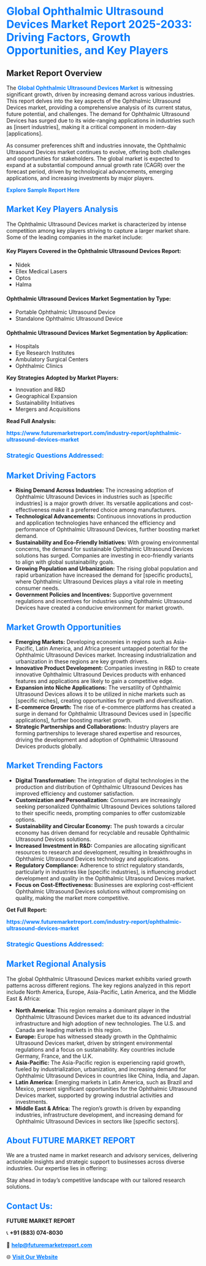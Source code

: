 <h1 style="color: #007BFF;">Global Ophthalmic Ultrasound Devices Market Report 2025-2033: Driving Factors, Growth Opportunities, and Key Players</h1>

<section id="overview">
<h2>Market Report Overview</h2>
<p>The <a href="https://www.futuremarketreport.com/industry-report/ophthalmic-ultrasound-devices-market" style="color: #007BFF; text-decoration: none;"><strong>Global Ophthalmic Ultrasound Devices Market</strong></a> is witnessing significant growth, driven by increasing demand across various industries. This report delves into the key aspects of the Ophthalmic Ultrasound Devices market, providing a comprehensive analysis of its current status, future potential, and challenges. The demand for Ophthalmic Ultrasound Devices has surged due to its wide-ranging applications in industries such as [insert industries], making it a critical component in modern-day [applications].</p>
<p>As consumer preferences shift and industries innovate, the Ophthalmic Ultrasound Devices market continues to evolve, offering both challenges and opportunities for stakeholders. The global market is expected to expand at a substantial compound annual growth rate (CAGR) over the forecast period, driven by technological advancements, emerging applications, and increasing investments by major players.</p>
</section>

<section id="overview">
<p><a href="https://www.futuremarketreport.com/request-sample/reportId=55849" style="color: #007BFF; text-decoration: none;"><strong>Explore Sample Report Here</strong></a></p>
</section>

<section id="key-players">
<h2 style="color: #007BFF;">Market Key Players Analysis</h2>
<p>The Ophthalmic Ultrasound Devices market is characterized by intense competition among key players striving to capture a larger market share. Some of the leading companies in the market include:</p>
<h4>Key Players Covered in the Ophthalmic Ultrasound Devices Report:</h4>
<ul><li>Nidek</li><li>Ellex Medical Lasers</li><li>Optos</li><li>Halma</li></ul>
<h4>Ophthalmic Ultrasound Devices Market Segmentation by Type:</h4>
<ul><li>Portable Ophthalmic Ultrasound Device</li><li>Standalone Ophthalmic Ultrasound Device</li></ul>

<h4>Ophthalmic Ultrasound Devices Market Segmentation by Application:</h4>
<ul><li>Hospitals</li><li>Eye Research Institutes</li><li>Ambulatory Surgical Centers</li><li>Ophthalmic Clinics</li></ul>
<p><strong>Key Strategies Adopted by Market Players:</strong></p>
<ul>
<li>Innovation and R&D</li>
<li>Geographical Expansion</li>
<li>Sustainability Initiatives</li>
<li>Mergers and Acquisitions</li>
</ul>
</section>

<section>
<p><strong>Read Full Analysis: </strong></p><a href="https://www.futuremarketreport.com/industry-report/ophthalmic-ultrasound-devices-market" style="color: #007BFF; text-decoration: none;"><strong>https://www.futuremarketreport.com/industry-report/ophthalmic-ultrasound-devices-market</strong></a>
<h3 style="color: #007BFF;">Strategic Questions Addressed:</h3>
</section>

<section id="driving-factors">
<h2 style="color: #007BFF;">Market Driving Factors</h2>
<ul>
<li><strong>Rising Demand Across Industries:</strong> The increasing adoption of Ophthalmic Ultrasound Devices in industries such as [specific industries] is a major growth driver. Its versatile applications and cost-effectiveness make it a preferred choice among manufacturers.</li>
<li><strong>Technological Advancements:</strong> Continuous innovations in production and application technologies have enhanced the efficiency and performance of Ophthalmic Ultrasound Devices, further boosting market demand.</li>
<li><strong>Sustainability and Eco-Friendly Initiatives:</strong> With growing environmental concerns, the demand for sustainable Ophthalmic Ultrasound Devices solutions has surged. Companies are investing in eco-friendly variants to align with global sustainability goals.</li>
<li><strong>Growing Population and Urbanization:</strong> The rising global population and rapid urbanization have increased the demand for [specific products], where Ophthalmic Ultrasound Devices plays a vital role in meeting consumer needs.</li>
<li><strong>Government Policies and Incentives:</strong> Supportive government regulations and incentives for industries using Ophthalmic Ultrasound Devices have created a conducive environment for market growth.</li>
</ul>
</section>

<section id="growth-opportunities">
<h2 style="color: #007BFF;">Market Growth Opportunities</h2>
<ul>
<li><strong>Emerging Markets:</strong> Developing economies in regions such as Asia-Pacific, Latin America, and Africa present untapped potential for the Ophthalmic Ultrasound Devices market. Increasing industrialization and urbanization in these regions are key growth drivers.</li>
<li><strong>Innovative Product Development:</strong> Companies investing in R&D to create innovative Ophthalmic Ultrasound Devices products with enhanced features and applications are likely to gain a competitive edge.</li>
<li><strong>Expansion into Niche Applications:</strong> The versatility of Ophthalmic Ultrasound Devices allows it to be utilized in niche markets such as [specific niches], creating opportunities for growth and diversification.</li>
<li><strong>E-commerce Growth:</strong> The rise of e-commerce platforms has created a surge in demand for Ophthalmic Ultrasound Devices used in [specific applications], further boosting market growth.</li>
<li><strong>Strategic Partnerships and Collaborations:</strong> Industry players are forming partnerships to leverage shared expertise and resources, driving the development and adoption of Ophthalmic Ultrasound Devices products globally.</li>
</ul>
</section>

<section id="trending-factors">
<h2 style="color: #007BFF;">Market Trending Factors</h2>
<ul>
<li><strong>Digital Transformation:</strong> The integration of digital technologies in the production and distribution of Ophthalmic Ultrasound Devices has improved efficiency and customer satisfaction.</li>
<li><strong>Customization and Personalization:</strong> Consumers are increasingly seeking personalized Ophthalmic Ultrasound Devices solutions tailored to their specific needs, prompting companies to offer customizable options.</li>
<li><strong>Sustainability and Circular Economy:</strong> The push towards a circular economy has driven demand for recyclable and reusable Ophthalmic Ultrasound Devices solutions.</li>
<li><strong>Increased Investment in R&D:</strong> Companies are allocating significant resources to research and development, resulting in breakthroughs in Ophthalmic Ultrasound Devices technology and applications.</li>
<li><strong>Regulatory Compliance:</strong> Adherence to strict regulatory standards, particularly in industries like [specific industries], is influencing product development and quality in the Ophthalmic Ultrasound Devices market.</li>
<li><strong>Focus on Cost-Effectiveness:</strong> Businesses are exploring cost-efficient Ophthalmic Ultrasound Devices solutions without compromising on quality, making the market more competitive.</li>
</ul>
</section>

<section>
<p><strong>Get Full Report: </strong></p><a href="https://www.futuremarketreport.com/industry-report/ophthalmic-ultrasound-devices-market" style="color: #007BFF; text-decoration: none;"><strong>https://www.futuremarketreport.com/industry-report/ophthalmic-ultrasound-devices-market</strong></a>
<h3 style="color: #007BFF;">Strategic Questions Addressed:</h3>
</section>


<section id="regional-analysis">
<h2 style="color: #007BFF;">Market Regional Analysis</h2>
<p>The global Ophthalmic Ultrasound Devices market exhibits varied growth patterns across different regions. The key regions analyzed in this report include North America, Europe, Asia-Pacific, Latin America, and the Middle East & Africa:</p>
<ul>
<li><strong>North America:</strong> This region remains a dominant player in the Ophthalmic Ultrasound Devices market due to its advanced industrial infrastructure and high adoption of new technologies. The U.S. and Canada are leading markets in this region.</li>
<li><strong>Europe:</strong> Europe has witnessed steady growth in the Ophthalmic Ultrasound Devices market, driven by stringent environmental regulations and a focus on sustainability. Key countries include Germany, France, and the U.K.</li>
<li><strong>Asia-Pacific:</strong> The Asia-Pacific region is experiencing rapid growth, fueled by industrialization, urbanization, and increasing demand for Ophthalmic Ultrasound Devices in countries like China, India, and Japan.</li>
<li><strong>Latin America:</strong> Emerging markets in Latin America, such as Brazil and Mexico, present significant opportunities for the Ophthalmic Ultrasound Devices market, supported by growing industrial activities and investments.</li>
<li><strong>Middle East & Africa:</strong> The region’s growth is driven by expanding industries, infrastructure development, and increasing demand for Ophthalmic Ultrasound Devices in sectors like [specific sectors].</li>
</ul>
</section>

<footer>
<h2 style="color: #007BFF;">About FUTURE MARKET REPORT</h2>
<p>We are a trusted name in market research and advisory services, delivering actionable insights and strategic support to businesses across diverse industries. Our expertise lies in offering:</p>

<p>Stay ahead in today’s competitive landscape with our tailored research solutions.</p>

<h2 style="color: #007BFF;">Contact Us:</h2>
<p><strong>FUTURE MARKET REPORT</strong></p>
<p>📞 <strong>+91 (883) 074-8030</strong></p>
<p>📧 <strong><a href="mailto:help@futuremarketreport.com" style="color: #007BFF;">help@futuremarketreport.com</a></strong></p>
<p>🌐 <strong><a href="https://www.futuremarketreport.com/" style="color: #007BFF;">Visit Our Website</a></strong></p>
</footer>